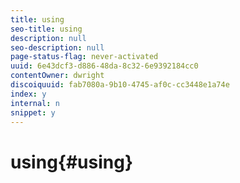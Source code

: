 ```yaml
---
title: using
seo-title: using
description: null
seo-description: null
page-status-flag: never-activated
uuid: 6e43dcf3-d886-48da-8c32-6e9392184cc0
contentOwner: dwright
discoiquuid: fab7080a-9b10-4745-af0c-cc3448e1a74e
index: y
internal: n
snippet: y
---
```


# using{#using}

